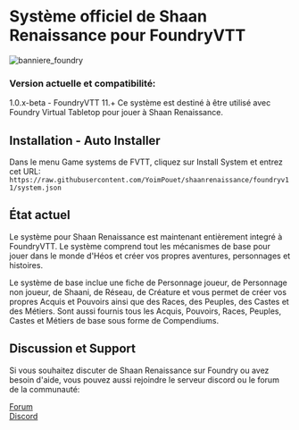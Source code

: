 # Système officiel de Shaan Renaissance pour FoundryVTT
![banniere_foundry](https://github.com/YoimPouet/Shaan_Renaissance/assets/65048905/b96acf0f-3a8a-44fd-bb8f-cd891f2a8c31)

### Version actuelle et compatibilité: 

1.0.x-beta - FoundryVTT 11.+ Ce système est destiné à être utilisé avec Foundry Virtual Tabletop pour jouer à Shaan Renaissance. 

## Installation - Auto Installer 

Dans le menu Game systems de FVTT, cliquez sur Install System et entrez cet URL: 
`https://raw.githubusercontent.com/YoimPouet/shaanrenaissance/foundryv11/system.json`

## État actuel

Le système pour Shaan Renaissance est maintenant entièrement integré à FoundryVTT. Le système comprend tout les mécanismes de base pour jouer dans le monde d'Héos et créer vos propres aventures, personnages et histoires.

Le système de base inclue une fiche de Personnage joueur, de Personnage non joueur, de Shaani, de Réseau, de Créature et vous permet de créer vos propres Acquis et Pouvoirs ainsi que des Races, des Peuples, des Castes et des Métiers. Sont aussi fournis tous les Acquis, Pouvoirs, Races, Peuples, Castes et Métiers de base sous forme de Compendiums. 

## Discussion et Support

Si vous souhaitez discuter de Shaan Renaissance sur Foundry ou avez besoin d'aide, vous pouvez aussi rejoindre le serveur discord ou le forum de la communauté: 

[Forum](https://www.shaan-rpg.com/)\
[Discord](https://discord.gg/7fnZ9yCJZq)

